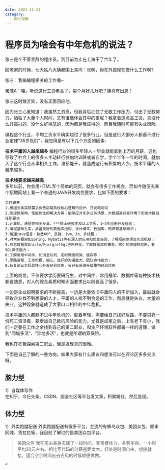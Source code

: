 ```yaml
---
date: 2022-11-21
category:
  - 副业探索
---
```

# 程序员为啥会有中年危机的说法？


张三是个不善言辞的程序员，到目前为止在上海干了六年了。

回老家的时候，七大姑八大姨都围上来问：张啊，你在外面现在做什么工作啊?

张三：我搞编程相关的工作嘞~

亲戚A：哇，听说这行工资老高了，每个月好几万吧？娃真有出息！

张三这时候苦笑，没有正面回应他。

因为张三心里知道：我虽然工资高，但我背后扛住了无数工作压力，付出了无数努力，牺牲了大量个人时间，又有谁能体会其中的累呢？我拿着这点高工资，真没什么好高兴的，没什么好得瑟的，因为都是我应得的，而且我随时可能有失业风险。

编程这个行业，平均工资水平确实超过了很多行业。但是这行大部分人都逃不过行业定律"35岁危机"，我觉得是有以下几个方面的因素:  

**技术平庸的人越来越多**
编程行业的很多年轻人一毕业就能拿到上万的月薪，这也导致了社会上的很多人主动转行参加培训班或者自学，学个半年一年的时间，就加入了这个行业从事相关工作。谁都能干，就造成这行有积累的人少，技术平庸的人越来越多。  

**技术栈要求越来越高**  
多年以前，你会用HTML写个简单的网页，就会有很多工作机会，而如今随便去某个招聘网站上看一个普通的JAVA开发岗位要求，比如下面的要求：
```
工作职责
1.根据业务实际需求负责后端系统核心逻辑的设计、开发和测试
2.能提供架构、性能优化的解决方案；能够应对复杂业务场景、大数据高并发环境下的技术挑战
任职要求
1.计算机、通信等相关专业，***硕士研究生及以上学历，1~3年应用开发经验；
2.编程基础扎实，具备良好的数据库结构、设计模式、数据库、网络等基础知识；
3.精通java语言：熟悉OOP、反射、jvm、io、多线程；
4.对常用框架如Spring、Mybatis等有深入的应用和优化经验，了解框架原理及实现机制；
5.熟悉数据库Oracle/PostgrelSql应用开发，了解数据库的事务、索引的原理和应用，有SQL调优能力；
6.了解常用中间件，如消息队列、定时调度框架、缓存等；
7.思路清晰，工作积极，细心，良好的沟通能力、团队协作能力；
8.有复杂业务场景核心开发经验优先，有已有系统升级重构经验优先
```
上面的岗位，不仅要求学历要研究生，对中间件、常用框架、数据库等各种技术栈都要熟悉，对人的综合素质和知识面要求比以前要高了很多。  

一边是企业招聘要求的不断提高，一边是大量依旧平庸的人的不断加入，最后就会导致企业找不到想要的人才，平庸的人找不到合适的工作，然后就是失业，大量的失业，这种现象就造成了大家口口相传的中年危机。

技术平庸的人都躲不过中年危机的，趁着年轻，需要给自己找好后路，不要只靠一份死工资活着，要增加自己抵抗风险的能力，尤其是成家之后，上有老下有小，我们一定要在工作之余找到自己的第二职业，和生产环境软件部署一样的道理，做到"同城多活"、"异地多活"，也就是所谓的双保险。

我也在积极探索第二职业，但是发现真的很难。

下面是自己了解的一些方向，如果大家有什么建议和想法可以在评论区多多交流呀。
## 脑力型

1）自媒体写作  
在知乎、今日头条、CSDN、掘金社区等平台发文章，积累粉丝，然后变现。

## 体力型

 1）外卖跑腿配送
 外卖跑腿配送有很多平台，主流的有蜂鸟众包、美团众包、顺丰同城、货拉拉等，我目前了解过的是美团众包平台。  
 
 > 美团众包
 > 我在周末亲身实践了一段时间，非常费体力，多劳多得。一小时平均20元左右。相比写代码的时薪差距太大。好处是时间自由，想接就接，适合空余时间出去兜风的时候顺便做做。
 
 <img src="http://cdn.gydblog.com/images/fuye/fuye-1.jpg"  style="zoom: 50%;margin:0 auto;display:block"/><br/>
 
